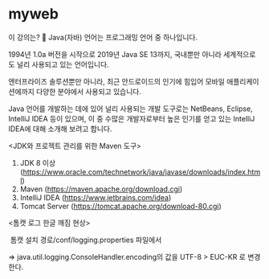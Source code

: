 # myweb

이 강의는? 📖
Java(자바) 언어는 프로그래밍 언어 중 하나입니다. 

1994년 1.0a 버전을 시작으로 2019년 Java SE 13까지, 국내뿐만 아니라 세계적으로도 널리 사용되고 있는 언어입니다.

엔터프라이즈 솔루션뿐만 아니라, 최근 안드로이드의 인기에 힘입어 모바일 애플리케이션에까지 다양한 분야에서 사용되고 있습니다.

Java 언어를 개발하는 데에 있어 널리 사용되는 개발 도구로는 NetBeans, Eclipse, IntelliJ IDEA 등이 있으며, 이 중 수많은 개발자로부터 높은 인기를 얻고 있는 IntelliJ IDEA에 대해 소개해 보려고 합니다.





<JDK와 프로젝트 관리를 위한 Maven 도구>

1. JDK 8 이상 (https://www.oracle.com/technetwork/java/javase/downloads/index.html)
2. Maven (https://maven.apache.org/download.cgi)
3. IntelliJ IDEA (https://www.jetbrains.com/idea)
4. Tomcat Server (https://tomcat.apache.org/download-80.cgi)





<톰캣 로그 한글 깨짐 현상>

​ 톰캣 설치 경로/conf/logging.properties  파일에서 

=>   java.util.logging.ConsoleHandler.encoding의 값을 UTF-8 > EUC-KR 로 변경한다.

